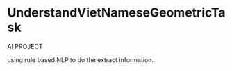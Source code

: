 # UnderstandVietNameseGeometricTask
AI PROJECT

using rule based NLP to do the extract information.
